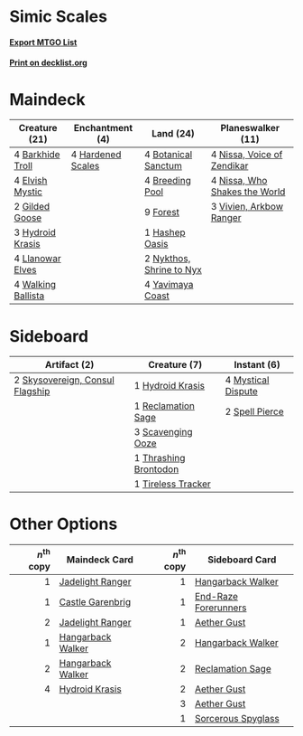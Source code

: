 # Simic Scales

#### [Export MTGO List](../collection/Simic%20Scales/Simic%20Scales.txt)
#### [Print on decklist.org](http://decklist.org/?deckmain=4%09Barkhide%20Troll%0A4%09Botanical%20Sanctum%0A4%09Breeding%20Pool%0A4%09Elvish%20Mystic%0A9%09Forest%0A2%09Gilded%20Goose%0A4%09Hardened%20Scales%0A1%09Hashep%20Oasis%0A3%09Hydroid%20Krasis%0A4%09Llanowar%20Elves%0A4%09Nissa,%20Voice%20of%20Zendikar%0A4%09Nissa,%20Who%20Shakes%20the%20World%0A2%09Nykthos,%20Shrine%20to%20Nyx%0A3%09Vivien,%20Arkbow%20Ranger%0A4%09Walking%20Ballista%0A4%09Yavimaya%20Coast&deckside=1%09Hydroid%20Krasis%0A4%09Mystical%20Dispute%0A1%09Reclamation%20Sage%0A3%09Scavenging%20Ooze%0A2%09Skysovereign,%20Consul%20Flagship%0A2%09Spell%20Pierce%0A1%09Thrashing%20Brontodon%0A1%09Tireless%20Tracker)
# Maindeck

|                                        Creature (21)                                        |                                      Enchantment (4)                                       |                                             Land (24)                                             |                                           Planeswalker (11)                                            |
|---------------------------------------------------------------------------------------------|--------------------------------------------------------------------------------------------|---------------------------------------------------------------------------------------------------|--------------------------------------------------------------------------------------------------------|
|4 [Barkhide Troll](http://gatherer.wizards.com/Pages/Card/Details.aspx?multiverseid=466919)  |4 [Hardened Scales](http://gatherer.wizards.com/Pages/Card/Details.aspx?multiverseid=420769)|4 [Botanical Sanctum](http://gatherer.wizards.com/Pages/Card/Details.aspx?multiverseid=417817)     |4 [Nissa, Voice of Zendikar](http://gatherer.wizards.com/Pages/Card/Details.aspx?multiverseid=417424)   |
|4 [Elvish Mystic](http://gatherer.wizards.com/Pages/Card/Details.aspx?multiverseid=389499)   |                                                                                            |4 [Breeding Pool](http://gatherer.wizards.com/Pages/Card/Details.aspx?multiverseid=97088)          |4 [Nissa, Who Shakes the World](http://gatherer.wizards.com/Pages/Card/Details.aspx?multiverseid=461096)|
|2 [Gilded Goose](http://gatherer.wizards.com/Pages/Card/Details.aspx?multiverseid=473122)    |                                                                                            |9 [Forest](http://gatherer.wizards.com/Pages/Card/Details.aspx?multiverseid=439860)                |3 [Vivien, Arkbow Ranger](http://gatherer.wizards.com/Pages/Card/Details.aspx?multiverseid=466953)      |
|3 [Hydroid Krasis](http://gatherer.wizards.com/Pages/Card/Details.aspx?multiverseid=457327)  |                                                                                            |1 [Hashep Oasis](http://gatherer.wizards.com/Pages/Card/Details.aspx?multiverseid=430866)          |                                                                                                        |
|4 [Llanowar Elves](http://gatherer.wizards.com/Pages/Card/Details.aspx?multiverseid=129626)  |                                                                                            |2 [Nykthos, Shrine to Nyx](http://gatherer.wizards.com/Pages/Card/Details.aspx?multiverseid=373713)|                                                                                                        |
|4 [Walking Ballista](http://gatherer.wizards.com/Pages/Card/Details.aspx?multiverseid=423848)|                                                                                            |4 [Yavimaya Coast](http://gatherer.wizards.com/Pages/Card/Details.aspx?multiverseid=129810)        |                                                                                                        |


# Sideboard

|                                               Artifact (2)                                               |                                          Creature (7)                                          |                                         Instant (6)                                         |
|----------------------------------------------------------------------------------------------------------|------------------------------------------------------------------------------------------------|---------------------------------------------------------------------------------------------|
|2 [Skysovereign, Consul Flagship](http://gatherer.wizards.com/Pages/Card/Details.aspx?multiverseid=417807)|1 [Hydroid Krasis](http://gatherer.wizards.com/Pages/Card/Details.aspx?multiverseid=457327)     |4 [Mystical Dispute](http://gatherer.wizards.com/Pages/Card/Details.aspx?multiverseid=473020)|
|                                                                                                          |1 [Reclamation Sage](http://gatherer.wizards.com/Pages/Card/Details.aspx?multiverseid=389651)   |2 [Spell Pierce](http://gatherer.wizards.com/Pages/Card/Details.aspx?multiverseid=425876)    |
|                                                                                                          |3 [Scavenging Ooze](http://gatherer.wizards.com/Pages/Card/Details.aspx?multiverseid=420783)    |                                                                                             |
|                                                                                                          |1 [Thrashing Brontodon](http://gatherer.wizards.com/Pages/Card/Details.aspx?multiverseid=456570)|                                                                                             |
|                                                                                                          |1 [Tireless Tracker](http://gatherer.wizards.com/Pages/Card/Details.aspx?multiverseid=409997)   |                                                                                             |


# Other Options

|*n*<sup>th</sup> copy|                                       Maindeck Card                                        |*n*<sup>th</sup> copy|                                        Sideboard Card                                         |
|--------------------:|--------------------------------------------------------------------------------------------|--------------------:|-----------------------------------------------------------------------------------------------|
|                    1|[Jadelight Ranger](http://gatherer.wizards.com/Pages/Card/Details.aspx?multiverseid=439793) |                    1|[Hangarback Walker](http://gatherer.wizards.com/Pages/Card/Details.aspx?multiverseid=420600)   |
|                    1|[Castle Garenbrig](http://gatherer.wizards.com/Pages/Card/Details.aspx?multiverseid=473202) |                    1|[End-Raze Forerunners](http://gatherer.wizards.com/Pages/Card/Details.aspx?multiverseid=457268)|
|                    2|[Jadelight Ranger](http://gatherer.wizards.com/Pages/Card/Details.aspx?multiverseid=439793) |                    1|[Aether Gust](http://gatherer.wizards.com/Pages/Card/Details.aspx?multiverseid=466796)         |
|                    1|[Hangarback Walker](http://gatherer.wizards.com/Pages/Card/Details.aspx?multiverseid=420600)|                    2|[Hangarback Walker](http://gatherer.wizards.com/Pages/Card/Details.aspx?multiverseid=420600)   |
|                    2|[Hangarback Walker](http://gatherer.wizards.com/Pages/Card/Details.aspx?multiverseid=420600)|                    2|[Reclamation Sage](http://gatherer.wizards.com/Pages/Card/Details.aspx?multiverseid=389651)    |
|                    4|[Hydroid Krasis](http://gatherer.wizards.com/Pages/Card/Details.aspx?multiverseid=457327)   |                    2|[Aether Gust](http://gatherer.wizards.com/Pages/Card/Details.aspx?multiverseid=466796)         |
|                     |                                                                                            |                    3|[Aether Gust](http://gatherer.wizards.com/Pages/Card/Details.aspx?multiverseid=466796)         |
|                     |                                                                                            |                    1|[Sorcerous Spyglass](http://gatherer.wizards.com/Pages/Card/Details.aspx?multiverseid=435407)  |

